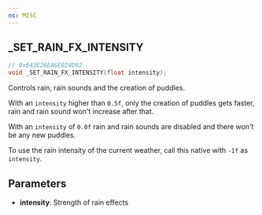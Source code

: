 ```yaml
---
ns: MISC
---
```

## _SET_RAIN_FX_INTENSITY

```c
// 0x643E26EA6E024D92
void _SET_RAIN_FX_INTENSITY(float intensity);
```

Controls rain, rain sounds and the creation of puddles.

With an `intensity` higher than `0.5f`, only the creation of puddles gets faster, rain and rain sound won't increase after that.

With an `intensity` of `0.0f` rain and rain sounds are disabled and there won't be any new puddles.

To use the rain intensity of the current weather, call this native with `-1f` as `intensity`.

## Parameters
* **intensity**: Strength of rain effects

